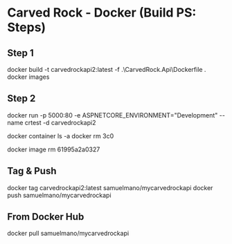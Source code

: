 # Carved Rock - Docker (Build PS: Steps)

## Step 1
docker build -t carvedrockapi2:latest -f .\CarvedRock.Api\Dockerfile .
docker images

## Step 2
docker run -p 5000:80 -e ASPNETCORE_ENVIRONMENT="Development" --name crtest -d carvedrockapi2

docker container ls -a
docker rm 3c0

docker image rm 61995a2a0327


## Tag & Push
docker tag carvedrockapi2:latest samuelmano/mycarvedrockapi
docker push samuelmano/mycarvedrockapi

## From Docker Hub
docker pull samuelmano/mycarvedrockapi
